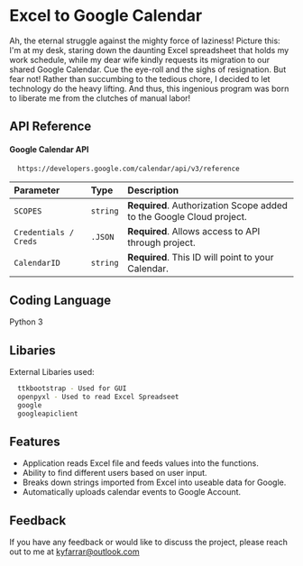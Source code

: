 
# Excel to Google Calendar

Ah, the eternal struggle against the mighty force of laziness! Picture this: I'm at my desk, staring down the daunting Excel spreadsheet that holds my work schedule, while my dear wife kindly requests its migration to our shared Google Calendar. Cue the eye-roll and the sighs of resignation. But fear not! Rather than succumbing to the tedious chore, I decided to let technology do the heavy lifting. And thus, this ingenious program was born to liberate me from the clutches of manual labor!




## API Reference

#### Google Calendar API

```http
  https://developers.google.com/calendar/api/v3/reference
```

| Parameter | Type     | Description                |
| :-------- | :------- | :------------------------- |
 `SCOPES` | `string` | **Required**. Authorization Scope added to the Google Cloud project. |
  `Credentials / Creds` | `.JSON` | **Required**. Allows access to API through project. |
   `CalendarID` | `string` | **Required**. This ID will point to your Calendar. |


## Coding Language

Python 3
## Libaries

External Libaries used:

```bash
  ttkbootstrap - Used for GUI
  openpyxl - Used to read Excel Spreadseet
  google
  googleapiclient
```
    
## Features

- Application reads Excel file and feeds values into the functions.
- Ability to find different users based on user input.
- Breaks down strings imported from Excel into useable data for Google.
- Automatically uploads calendar events to Google Account. 

## Feedback
If you have any feedback or would like to discuss the project, please reach out to me at kyfarrar@outlook.com

